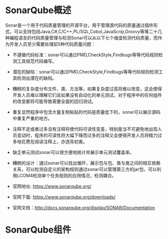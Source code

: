 # SonarQube概述
Sonar是一个用于代码质量管理的开源平台，用于管理源代码的质量通过插件形式，可以支持包括Java,C#,C/C++,PL/SQL,Cobol,JavaScrip,Groovy等等二十几种编程语言的代码质量管理与检测Sonar可以从以下七个维度检测代码质量，而作为开发人员至少需要处理前5种代码质量问题：

- 不遵循代码标准：sonar可以通过PMD,CheckStyle,Findbugs等等代码规则检测工具规范代码编写。
- 潜在的缺陷：sonar可以通过PMD,CheckStyle,Findbugs等等代码规则检测工具检测出潜在的缺陷。
- 糟糕的复杂度分布文件、类、方法等，如果复杂度过高将难以改变，这会使得开发人员难以理解它们且如果没有自动化的单元测试，对于程序中的任何组件的改变都将可能导致需要全面的回归测试。
- 重复显然程序中包含大量复制粘贴的代码是质量低下的，sonar可以展示源码中重复严重的地方。
- 注释不足或者过多没有注释将使代码可读性变差，特别是当不可避免地出现人员变动时，程序的可读性将大幅下降而过多的注释又会使得开发人员将精力过多地花费在阅读注释上，亦违背初衷。
- 缺乏单元测试sonar可以很方便地统计并展示单元测试覆盖率。
- 糟糕的设计：通过sonar可以找出循环，展示包与包、类与类之间的相互依赖关系，可以检测自定义的架构规则通过sonar可以管理第三方的jar包，可以利用LCOM4检测单个任务规则的应用情况，检测耦合。

- 官网地址: https://www.sonarqube.org/
- 官网下载: https://www.sonarqube.org/downloads/
- 官网文档：http://docs.sonarqube.org/display/SONAR/Documentation

# SonarQube组件
